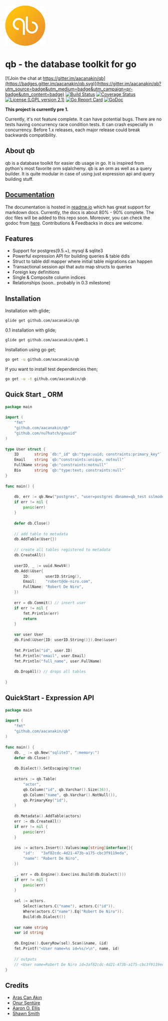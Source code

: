 ![alt text](https://github.com/aacanakin/qb/raw/master/qb_logo_128.png "qb: the database toolkit for go")

# qb - the database toolkit for go

[![Join the chat at https://gitter.im/aacanakin/qb](https://badges.gitter.im/aacanakin/qb.svg)](https://gitter.im/aacanakin/qb?utm_source=badge&utm_medium=badge&utm_campaign=pr-badge&utm_content=badge)
[![Build Status](https://travis-ci.org/aacanakin/qb.svg?branch=master)](https://travis-ci.org/aacanakin/qb) [![Coverage Status](https://coveralls.io/repos/github/aacanakin/qb/badge.svg?branch=master)](https://coveralls.io/github/aacanakin/qb?branch=master) [![License (LGPL version 2.1)](https://img.shields.io/badge/license-GNU%20LGPL%20version%202.1-brightgreen.svg?style=flat)](http://opensource.org/licenses/LGPL-2.1) [![Go Report Card](https://goreportcard.com/badge/github.com/aacanakin/qb)](https://goreportcard.com/report/github.com/aacanakin/qb) [![GoDoc](https://godoc.org/github.com/golang/gddo?status.svg)](http://godoc.org/github.com/aacanakin/qb)

**This project is currently pre 1.**

Currently, it's not feature complete. It can have potential bugs. There are no tests having concurrency race condition tests. It can crash especially in concurrency. 
Before 1.x releases, each major release could break backwards compatibility.

About qb
--------
qb is a database toolkit for easier db usage in go. It is inspired from python's most favorite orm sqlalchemy. qb is an orm as well as a query builder. It is quite modular in case of using just expression api and query building stuff.

[Documentation](https://qb.readme.io)
-------------
The documentation is hosted in [readme.io](https://qb.readme.io) which has great support for markdown docs. Currently, the docs is about 80% - 90% complete. The doc files will be added to this repo soon. Moreover, you can check the godoc from [here](https://godoc.org/github.com/aacanakin/qb). Contributions & Feedbacks in docs are welcome.

Features
--------
- Support for postgres(9.5.+), mysql & sqlite3
- Powerful expression API for building queries & table ddls
- Struct to table ddl mapper where initial table migrations can happen
- Transactional session api that auto map structs to queries
- Foreign key definitions
- Single & Composite column indices
- Relationships (soon.. probably in 0.3 milestone)

Installation
------------
Installation with glide;
```sh
glide get github.com/aacanakin/qb
```

0.1 installation with glide;
```sh
glide get github.com/aacanakin/qb#0.1
```

Installation using go get;
```sh
go get -u github.com/aacanakin/qb
```
If you want to install test dependencies then;
```sh
go get -u -t github.com/aacanakin/qb
```

Quick Start _ ORM
-----------------
```go
package main

import (
	"fmt"
	"github.com/aacanakin/qb"
	"github.com/nu7hatch/gouuid"
)

type User struct {
	ID       string `db:"_id" qb:"type:uuid; constraints:primary_key"`
	Email    string `qb:"constraints:unique, notnull"`
	FullName string `qb:"constraints:notnull"`
	Bio      string `qb:"type:text; constraints:null"`
}

func main() {

	db, err := qb.New("postgres", "user=postgres dbname=qb_test sslmode=disable")
	if err != nil {
		panic(err)
	}

	defer db.Close()

	// add table to metadata
	db.AddTable(User{})

	// create all tables registered to metadata
	db.CreateAll()

	userID, _ := uuid.NewV4()
	db.Add(&User{
		ID:       userID.String(),
		Email:    "robert@de-niro.com",
		FullName: "Robert De Niro",
	})

	err = db.Commit() // insert user
	if err != nil {
	    fmt.Println(err)
	    return
	}

	var user User
	db.Find(&User{ID: userID.String()}).One(&user)

	fmt.Println("id", user.ID)
	fmt.Println("email", user.Email)
	fmt.Println("full_name", user.FullName)

	db.DropAll() // drops all tables

}
```

QuickStart - Expression API
---------------------------
```go
package main

import (
	"fmt"
	"github.com/aacanakin/qb"
)

func main() {
	db, _ := qb.New("sqlite3", ":memory:")
	defer db.Close()

	db.Dialect().SetEscaping(true)

	actors := qb.Table(
		"actor",
		qb.Column("id", qb.Varchar().Size(36)),
		qb.Column("name", qb.Varchar().NotNull()),
		qb.PrimaryKey("id"),
	)

	db.Metadata().AddTable(actors)
	err := db.CreateAll()
	if err != nil {
		panic(err)
	}

	ins := actors.Insert().Values(map[string]interface{}{
		"id":   "3af82cdc-4d21-473b-a175-cbc3f9119eda",
		"name": "Robert De Niro",
	})

	_, err = db.Engine().Exec(ins.Build(db.Dialect()))
	if err != nil {
		panic(err)
	}

	sel := actors.
		Select(actors.C("name"), actors.C("id")).
		Where(actors.C("name").Eq("Robert De Niro")).
		Build(db.Dialect())

	var name string
	var id string

	db.Engine().QueryRow(sel).Scan(&name, &id)
	fmt.Printf("<User name=%s id=%s/>\n", name, id)

	// outputs
	// <User name=Robert De Niro id=3af82cdc-4d21-473b-a175-cbc3f9119eda/>
}
```

Credits
-------
- [Aras Can Akın](https://github.com/aacanakin)
- [Onur Şentüre](https://github.com/onursenture)
- [Aaron O. Ellis](https://github.com/aodin)
- [Shawn Smith](https://github.com/shawnps)
